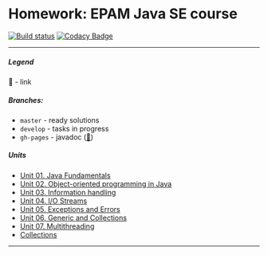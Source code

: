 # Homework: EPAM Java SE course
[![Build status][travis-image]][travis-url]
[![Codacy Badge][codacy-image]][codacy-url]


---

##### Legend
:link: - link

##### Branches:
- `master` - ready solutions
- `develop` - tasks in progress
- `gh-pages` - javadoc ([:link:](https://leo-scream.github.io/java-se-course))

##### Units
- [Unit 01. Java Fundamentals](unit_01/)
- [Unit 02. Object-oriented programming in Java](unit_02/)
- [Unit 03. Information handling](unit_03/)
- [Unit 04. I/O Streams](unit_04/)
- [Unit 05. Exceptions and Errors](unit_05/)
- [Unit 06. Generic and Collections](unit_06/)
- [Unit 07. Multithreading](unit_07/)
- [Collections](collections/)

---

[travis-image]: https://travis-ci.org/Leo-Scream/java-se-course.svg?branch=master
[travis-url]: https://travis-ci.org/Leo-Scream/java-se-course

[codacy-image]: https://api.codacy.com/project/badge/Grade/02e3b253154e46e287f01607ca0fe362
[codacy-url]: https://www.codacy.com/app/Leo-Scream/java-se-course
